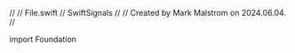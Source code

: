 //
//  File.swift
//  SwiftSignals
//
//  Created by Mark Malstrom on 2024.06.04.
//

import Foundation
